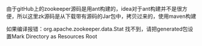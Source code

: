 由于gitHub上的zookeeper源码是用ant构建的，idea对于ant构建并不是很方便，所以这里zk源码是从下载带有源码的Jar包中，拷贝过来的，使用maven构建

如果编译报错：org.apache.zookeeper.data.Stat 找不到，请把generated包设置Mark Directory as Resources Root


